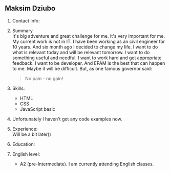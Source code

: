 ## Maksim Dziubo
1. Contact Info:

2. Summary  
    It's big adventure and great challenge for me. It's very important for me. My current work is not in IT. I have been working as an civil engineer for 10 years. And six month ago I decided to change my life. I want to do what is relevant today and will be relevant tomorrow. I want to do something useful and needful. I want to work hard and get appropriate feedback. I want to be developer. And EPAM is the best that can happen to me. Maybe it will be difficult. But, as one famous governor said:  
    >No pain - no gain!
3. Skills:
    * HTML
    * CSS
    * JavaScript basic
4. Unfortunately I haven't got any code examples now. 
5. Experience:  
    Will be a bit later))
6. Education:

7. English level:
    * A2 (pre-Intermediate). I am currently attending English classes.